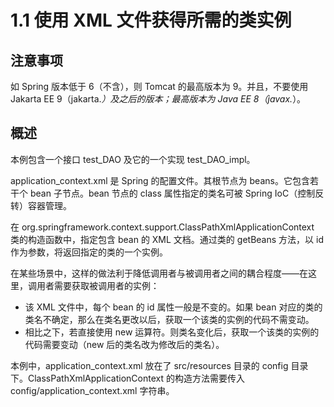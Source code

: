 # 1.1 使用 XML 文件获得所需的类实例

## 注意事项

如 Spring 版本低于 6（不含），则 Tomcat 的最高版本为 9。并且，不要使用 Jakarta EE 9（jakarta.*）及之后的版本；最高版本为 Java EE 8（javax.*）。

## 概述

本例包含一个接口 test_DAO 及它的一个实现 test_DAO_impl。

application_context.xml 是 Spring 的配置文件。其根节点为 beans。它包含若干个 bean 子节点。bean 节点的 class 属性指定的类名可被 Spring IoC（控制反转）容器管理。

在 org.springframework.context.support.ClassPathXmlApplicationContext 类的构造函数中，指定包含 bean 的 XML 文档。通过类的 getBeans 方法，以 id 作为参数，将返回指定的类的一个实例。

在某些场景中，这样的做法利于降低调用者与被调用者之间的耦合程度——在这里，调用者需要获取被调用者的实例：

- 该 XML 文件中，每个 bean 的 id 属性一般是不变的。如果 bean 对应的类的类名不确定，那么在类名更改以后，获取一个该类的实例的代码不需变动。
- 相比之下，若直接使用 new 运算符。则类名变化后，获取一个该类的实例的代码需要变动（new 后的类名改为修改后的类名）。

本例中，application_context.xml 放在了 src/resources 目录的 config 目录下。ClassPathXmlApplicationContext 的构造方法需要传入 config/application_context.xml 字符串。

